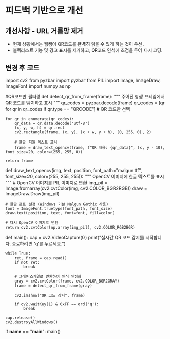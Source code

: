 # 피드백 기반으로 개선

## 개선사항 - URL 거름망 제거
- 현재 상황에서는 웹캠이 QR코드를 완벽히 읽을 수 있게 하는 것이 우선.
- 블랙리스트 기능 및 경고 표시를 제거하고, QR코드 인식에 초점을 두어 다시 코딩.

## 변경 후 코드

import cv2
from pyzbar import pyzbar
from PIL import Image, ImageDraw, ImageFont
import numpy as np

#QR코드만 필터링
def detect_qr_from_frame(frame):
    """
    주어진 영상 프레임에서 QR 코드를 탐지하고 표시
    """
    qr_codes = pyzbar.decode(frame)
    qr_codes = [qr for qr in qr_codes if qr.type == "QRCODE"]  # QR 코드만 선택

    for qr in enumerate(qr_codes):
        qr_data = qr.data.decode('utf-8')
        (x, y, w, h) = qr.rect
        cv2.rectangle(frame, (x, y), (x + w, y + h), (0, 255, 0), 2)

        # 한글 지원 텍스트 표시
        frame = draw_text_opencv(frame, f"QR 내용: {qr_data}", (x, y - 10), font_size=20, color=(255, 255, 0))

    return frame
        

def draw_text_opencv(img, text, position, font_path="malgun.ttf", font_size=20, color=(255, 255, 255)):
    """
    OpenCV 이미지에 한글 텍스트를 표시
    """
    # OpenCV 이미지를 PIL 이미지로 변환
    img_pil = Image.fromarray(cv2.cvtColor(img, cv2.COLOR_BGR2RGB))
    draw = ImageDraw.Draw(img_pil)

    # 한글 폰트 설정 (Windows 기본 Malgun Gothic 사용)
    font = ImageFont.truetype(font_path, font_size)
    draw.text(position, text, font=font, fill=color)

    # 다시 OpenCV 이미지로 변환
    return cv2.cvtColor(np.array(img_pil), cv2.COLOR_RGB2BGR)

def main():
    cap = cv2.VideoCapture(0)
    print("실시간 QR 코드 감지를 시작합니다. 종료하려면 'q'를 누르세요.")

    while True:
        ret, frame = cap.read()
        if not ret:
            break

        # 그레이스케일로 변환하여 인식 안정화
        gray = cv2.cvtColor(frame, cv2.COLOR_BGR2GRAY)
        frame = detect_qr_from_frame(gray)

        cv2.imshow("QR 코드 감지", frame)

        if cv2.waitKey(1) & 0xFF == ord('q'):
            break

    cap.release()
    cv2.destroyAllWindows()

if __name__ == "__main__":
    main()
